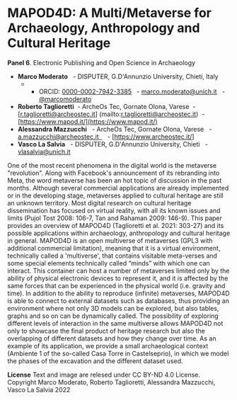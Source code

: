 # MAPOD4D: A Multi/Metaverse for Archaeology, Anthropology and Cultural Heritage

**Panel 6**. Electronic Publishing and Open Science in Archaeology

- **Marco Moderato**
  - DISPUTER, G.D'Annunzio University, Chieti, Italy
  - - ORCID: [0000-0002-7942-3385](https://orcid.org/0000-0002-7942-3385)
  - [marco.moderato@unich.it](mailto:marco.moderato@unich.it)
  - [@marcomoderato](https://twitter.com/marcomoderato)
- **Roberto Taglioretti**
 - ArcheOs Tec, Gornate Olona, Varese
 - [r.taglioretti@archeostec.it] (mailto:r.taglioretti@archeostec.it)
 - [https://www.mapod.it/](https://www.mapod.it/)
- **Alessandra Mazzucchi**
  - ArcheOs Tec, Gornate Olona, Varese
  - [a.mazzucchi@archeostec.it  ](mailto: a.mazzucchi@archeostec.it)
  - [https://www.archeostec.it/]
- **Vasco La Salvia**
  - DISPUTER, G.D'Annunzio University, Chieti
  - [vlasalvia@unich.it](mailto:vlasalvia@unich.it)

One of the most recent phenomena in the digital world is the metaverse "revolution". Along with Facebook's announcement of its rebranding into Meta, the word metaverse has been an hot topic of discussion in the past months. Although several commercial applications are already implemented or in the developing stage, metaverses applied to cultural heritage are still an unknown territory. Most digital research on cultural heritage dissemination has focused on virtual reality, with all its known issues and limits (Pujol Tost 2008: 106-7, Tan and Rahaman 2009: 146-9). This paper provides an overview of MAPOD4D (Taglioretti et al. 2021: 303-27) and its possible applications within archaeology, anthropology and cultural heritage in general. MAPOD4D is an open multiverse of metaverses (GPL3 with additional commercial limitation), meaning that it is a virtual environment, technically called a 'multiverse', that contains visitable meta-verses and some special elements technically called “minds” with which one can interact. This container can host a number of metaverses limited only by the ability of physical electronic devices to represent it, and it is affected by the same forces that can be experienced in the physical world (i.e. gravity and time). In addition to the ability to reproduce (infinite) metaverses, MAPOD4D is able to connect to external datasets such as databases, thus providing an environment where not only 3D models can be explored, but also tables, graphs and so on can be dynamically called. The possibility of exploring different levels of interaction in the same multiverse allows MAPOD4D not only to showcase the final product of heritage research but also the overlapping of different datasets and how they change over time. As an example of its application, we provide a small archaeological context (Ambiente 1 of the so-called Casa Torre in Castelseprio), in which we model the phases of the excavation and the different dataset used.



**License**
Text and image are relesed under CC BY-ND 4.0 License. Copyright Marco Moderato, Roberto Taglioretti, Alessandra Mazzucchi, Vasco La Salvia 2022